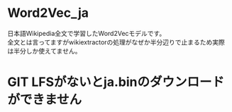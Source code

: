 # Word2Vec_ja
日本語Wikipedia全文で学習したWord2Vecモデルです。<br>
全文とは言ってますがwikiextractorの処理がなぜか半分辺りで止まるため実際は半分しか使えてません。<br>

# GIT LFSがないとja.binのダウンロードができません
